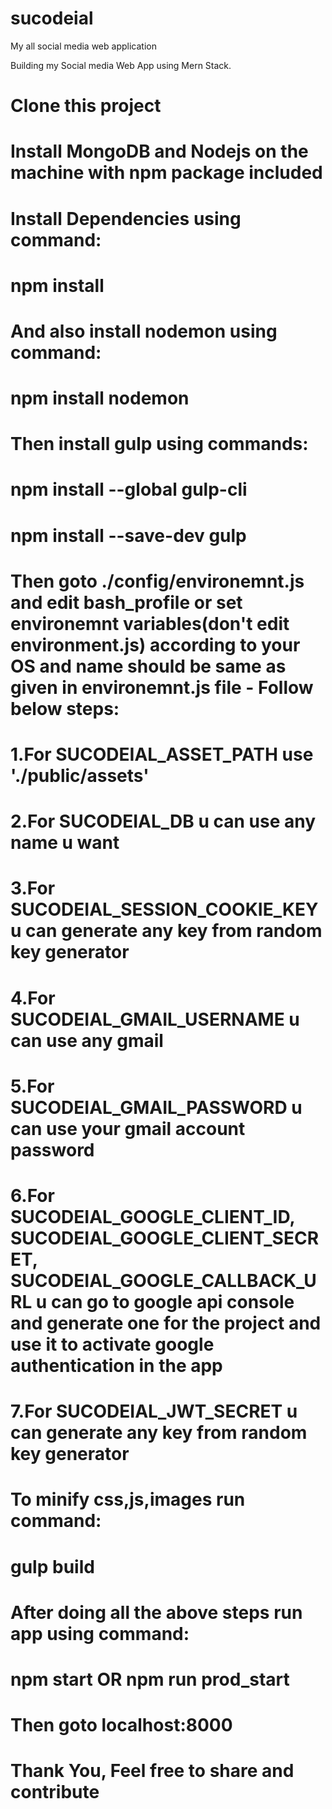 # sucodeial
My all social media web application

Building my Social media Web App using Mern Stack.

<h1> Clone this project </h1>

<h1> Install MongoDB and Nodejs on the machine with npm package included </h1> 

<h1> Install Dependencies using command: </h1>

<h1> npm install </h1>
<h1> And also install nodemon using command: </h1>
<h1> npm install nodemon </h1>

<h1> Then install gulp using commands: </h1>
<h1> npm install --global gulp-cli </h1>
<h1> npm install --save-dev gulp </h1>

<h1> Then goto ./config/environemnt.js and edit bash_profile or set environemnt variables(don't edit environment.js) according to your OS and name should be same as given in environemnt.js file - Follow below steps: </h1>

<h1> 1.For SUCODEIAL_ASSET_PATH use './public/assets' </h1>
<h1> 2.For SUCODEIAL_DB u can use any name u want </h1>
<h1> 3.For SUCODEIAL_SESSION_COOKIE_KEY u can generate any key from random key generator </h1>
<h1> 4.For SUCODEIAL_GMAIL_USERNAME u can use any gmail </h1>
<h1> 5.For SUCODEIAL_GMAIL_PASSWORD u can use your gmail account password </h1>
<h1> 6.For SUCODEIAL_GOOGLE_CLIENT_ID, SUCODEIAL_GOOGLE_CLIENT_SECRET, SUCODEIAL_GOOGLE_CALLBACK_URL u can go to google api console and generate one for the project and use it to activate google authentication in the app </h1>
<h1> 7.For SUCODEIAL_JWT_SECRET u can generate any key from random key generator </h1>

<h1> To minify css,js,images run command: </h1>
<h1> gulp build </h1>

<h1> After doing all the above steps run app using command: </h1>
<h1> npm start OR npm run prod_start </h1>
<h1> Then goto localhost:8000 </h1>

<h1> Thank You, Feel free to share and contribute </h1>
 

